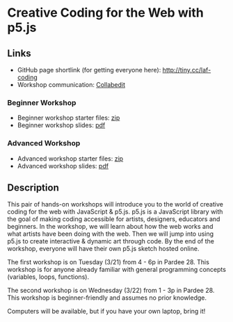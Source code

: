 # Creative Coding for the Web with p5.js

## Links

- GitHub page shortlink (for getting everyone here): http://tiny.cc/laf-coding
- Workshop communication: [Collabedit](http://collabedit.com/ewerf)

### Beginner Workshop

- Beginner workshop starter files: [zip](https://www.mikewesthad.com/lafayette-creative-coding-p5-workshop/beginner-workshop.zip)
- Beginner workshop slides: [pdf](https://www.mikewesthad.com/lafayette-creative-coding-p5-workshop/beginner-workshop.pdf)

### Advanced Workshop

- Advanced workshop starter files: [zip](https://www.mikewesthad.com/lafayette-creative-coding-p5-workshop/advanced-workshop.zip)
- Advanced workshop slides: [pdf](https://www.mikewesthad.com/lafayette-creative-coding-p5-workshop/advanced-workshop.pdf)

## Description

This pair of hands-on workshops will introduce you to the world of creative coding for the web with JavaScript & p5.js. p5.js is a JavaScript library with the goal of making coding accessible for artists, designers, educators and beginners. In the workshop, we will learn about how the web works and what artists have been doing with the web. Then we will jump into using p5.js to create interactive & dynamic art through code. By the end of the workshop, everyone will have their own p5.js sketch hosted online.

The first workshop is on Tuesday (3/21) from 4 - 6p in Pardee 28. This workshop is for anyone already familiar with general programming concepts (variables, loops, functions).

The second workshop is on Wednesday (3/22) from 1 - 3p in Pardee 28. This workshop is beginner-friendly and assumes no prior knowledge.

Computers will be available, but if you have your own laptop, bring it!
